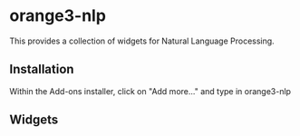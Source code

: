 # orange3-nlp

This provides a collection of widgets for Natural Language Processing.

## Installation

Within the Add-ons installer, click on "Add more..." and type in orange3-nlp

## Widgets


